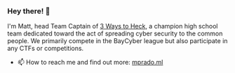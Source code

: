 ### Hey there! 👋
I'm Matt, head Team Captain of [3 Ways to Heck](https://github.com/3-Ways-to-Heck), a champion high school team dedicated toward the act of spreading cyber security to the common people. We primarily compete in the BayCyber league but also participate in any CTFs or competitions. 
- 📫 How to reach me and find out more: [mprado.ml](http://www.mprado.ml/)
